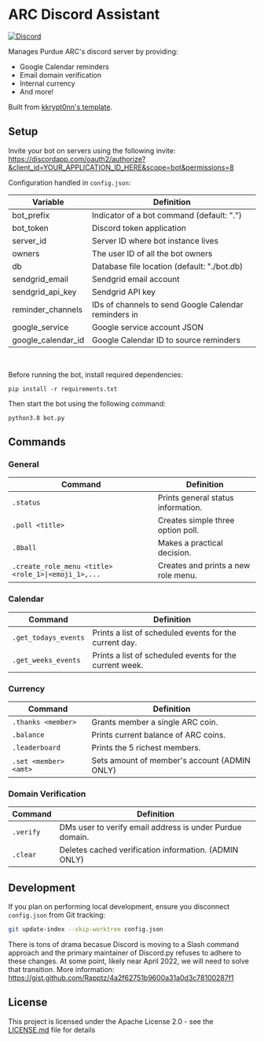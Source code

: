 # ARC Discord Assistant
[![Discord](https://img.shields.io/discord/868977679590883420)](https://discord.gg/xPJfDaztvS)

Manages Purdue ARC's discord server by providing:
- Google Calendar reminders
- Email domain verification
- Internal currency
- And more!

Built from [kkrypt0nn's template](https://github.com/kkrypt0nn/Python-Discord-Bot-Template).

## Setup

Invite your bot on servers using the following invite:
https://discordapp.com/oauth2/authorize?&client_id=YOUR_APPLICATION_ID_HERE&scope=bot&permissions=8

Configuration handled in `config.json`:

| Variable           | Definition                                                            |
| ------------------ | ----------------------------------------------------------------------|
| bot_prefix         | Indicator of a bot command (default: ".")                             |
| bot_token          | Discord token application                                             |
| server_id          | Server ID where bot instance lives                                    |
| owners             | The user ID of all the bot owners                                     |
| db                 | Database file location (default: "./bot.db)                           |
| sendgrid_email     | Sendgrid email account                                                |
| sendgrid_api_key   | Sendgrid API key                                                      |
| reminder_channels  | IDs of channels to send Google Calendar reminders in                  |
| google_service     | Google service account JSON                                           |
| google_calendar_id | Google Calendar ID to source reminders                                |

<br />

Before running the bot, install required dependencies:

```
pip install -r requirements.txt
```

Then start the bot using the following command:

```
python3.8 bot.py
```

## Commands

### General

| Command            | Definition                                                            |
| ------------------ | ----------------------------------------------------------------------|
| `.status`          | Prints general status information.                                    |
| `.poll <title>`    | Creates simple three option poll.                                     |
| `.8ball`           | Makes a practical decision.                                           |
| `.create_role_menu <title> <role_1>\|<emoji_1>,...` | Creates and prints a new role menu.                |

### Calendar

| Command              | Definition                                                          |
| -------------------- | --------------------------------------------------------------------|
| `.get_todays_events` | Prints a list of scheduled events for the current day.              |
| `.get_weeks_events`  | Prints a list of scheduled events for the current week.             |


### Currency

| Command              | Definition                                                          |
| -------------------- | --------------------------------------------------------------------|
| `.thanks <member>`   | Grants member a single ARC coin.                                    |
| `.balance`           | Prints current balance of ARC coins.                                |
| `.leaderboard`       | Prints the 5 richest members.                                       |
| `.set <member> <amt>`| Sets amount of member's account (ADMIN ONLY)                        |

### Domain Verification

| Command              | Definition                                                          |
| -------------------- | --------------------------------------------------------------------|
| `.verify`            | DMs user to verify email address is under Purdue domain.            |
| `.clear`             | Deletes cached verification information. (ADMIN ONLY)               |

## Development
If you plan on performing local development, ensure you disconnect `config.json` from Git tracking:

```bash
git update-index --skip-worktree config.json
```

There is tons of drama becasue Discord is moving to a Slash command approach and the primary maintainer of Discord.py refuses to adhere to these changes. At some point, likely near April 2022, we will need to solve that transition. More information: https://gist.github.com/Rapptz/4a2f62751b9600a31a0d3c78100287f1


## License

This project is licensed under the Apache License 2.0 - see the [LICENSE.md](LICENSE.md) file for details
